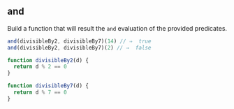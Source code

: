 ## and

Build a function that will result the `and` evaluation of the provided predicates.


```javascript
and(divisibleBy2, divisibleBy7)(14) // ⇒  true
and(divisibleBy2, divisibleBy7)(2) // ⇒  false

function divisibleBy2(d) {
  return d % 2 == 0
}

function divisibleBy7(d) {
  return d % 7 == 0
}
```
